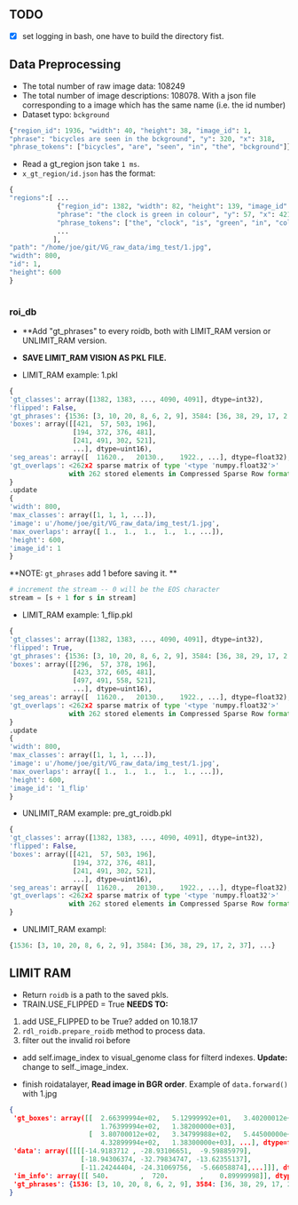 ## TODO

- [x] set logging in bash, one have to build the directory fist.

## Data Preprocessing

* The total number of raw image data: 108249
* The total number of image descriptions: 108078. With a json file corresponding to a image which has the same name
(i.e. the id number)  
* Dataset typo: `bckground`

```python
{"region_id": 1936, "width": 40, "height": 38, "image_id": 1, 
"phrase": "bicycles are seen in the bckground", "y": 320, "x": 318, 
"phrase_tokens": ["bicycles", "are", "seen", "in", "the", "bckground"]}
```
* Read a gt_region json take `1 ms`.
* `x_gt_region/id.json` has the format:

```python
{
"regions":[ ... 
            {"region_id": 1382, "width": 82, "height": 139, "image_id": 1, 
            "phrase": "the clock is green in colour", "y": 57, "x": 421, 
            "phrase_tokens": ["the", "clock", "is", "green", "in", "colour"]},
            ... 
           ],
"path": "/home/joe/git/VG_raw_data/img_test/1.jpg", 
"width": 800, 
"id": 1, 
"height": 600
}
           
```

### roi_db

* **Add "gt_phrases" to every roidb, both with LIMIT_RAM version or UNLIMIT_RAM version.
* **SAVE LIMIT_RAM VISION AS PKL FILE.**

* LIMIT_RAM example: 1.pkl

```python
{
'gt_classes': array([1382, 1383, ..., 4090, 4091], dtype=int32), 
'flipped': False, 
'gt_phrases': {1536: [3, 10, 20, 8, 6, 2, 9], 3584: [36, 38, 29, 17, 2, 37], ...},
'boxes': array([[421,  57, 503, 196],
                [194, 372, 376, 481],
                [241, 491, 302, 521],
                ...], dtype=uint16),
'seg_areas': array([  11620.,   20130.,    1922., ...], dtype=float32), 
'gt_overlaps': <262x2 sparse matrix of type '<type 'numpy.float32'>'
               with 262 stored elements in Compressed Sparse Row format>}
}
.update
{
'width': 800, 
'max_classes': array([1, 1, 1, ...]),
'image': u'/home/joe/git/VG_raw_data/img_test/1.jpg', 
'max_overlaps': array([ 1.,  1.,  1.,  1.,  1., ...]),
'height': 600, 
'image_id': 1
}
```

**NOTE: `gt_phrases` add 1 before saving it. ** 
```python
# increment the stream -- 0 will be the EOS character
stream = [s + 1 for s in stream]
```

* LIMIT_RAM example: 1_flip.pkl

```python
{
'gt_classes': array([1382, 1383, ..., 4090, 4091], dtype=int32), 
'flipped': True, 
'gt_phrases': {1536: [3, 10, 20, 8, 6, 2, 9], 3584: [36, 38, 29, 17, 2, 37], ...},
'boxes': array([[296,  57, 378, 196],
                [423, 372, 605, 481],
                [497, 491, 558, 521],
                ...], dtype=uint16),
'seg_areas': array([  11620.,   20130.,    1922., ...], dtype=float32), 
'gt_overlaps': <262x2 sparse matrix of type '<type 'numpy.float32'>'
               with 262 stored elements in Compressed Sparse Row format>}
}
.update
{
'width': 800, 
'max_classes': array([1, 1, 1, ...]),
'image': u'/home/joe/git/VG_raw_data/img_test/1.jpg', 
'max_overlaps': array([ 1.,  1.,  1.,  1.,  1., ...]),
'height': 600, 
'image_id': '1_flip'
}
```

* UNLIMIT_RAM example: pre_gt_roidb.pkl

```python
{
'gt_classes': array([1382, 1383, ..., 4090, 4091], dtype=int32), 
'flipped': False, 
'boxes': array([[421,  57, 503, 196],
                [194, 372, 376, 481],
                [241, 491, 302, 521],
                ...], dtype=uint16),
'seg_areas': array([  11620.,   20130.,    1922., ...], dtype=float32), 
'gt_overlaps': <262x2 sparse matrix of type '<type 'numpy.float32'>'
               with 262 stored elements in Compressed Sparse Row format>}
}
```

* UNLIMIT_RAM exampl: 

```python
{1536: [3, 10, 20, 8, 6, 2, 9], 3584: [36, 38, 29, 17, 2, 37], ...}
```

## LIMIT RAM

* Return `roidb` is a path to the saved pkls.
* TRAIN.USE_FLIPPED = True
**NEEDS TO:**  
1. add USE_FLIPPED to be True? added on 10.18.17
2. `rdl_roidb.prepare_roidb` method to process data. 
3. filter out the invalid roi before

* add self.image_index to visual_genome class for filterd indexes. **Update:** change to self._image_index.

* finish roidatalayer, **Read image in BGR order**. Example of `data.forward()` with 1.jpg

```json
{
 'gt_boxes': array([[  2.66399994e+02,   5.12999992e+01,   3.40200012e+02,
                       1.76399994e+02,   1.38200000e+03],
                    [  3.80700012e+02,   3.34799988e+02,   5.44500000e+02,
                       4.32899994e+02,   1.38300000e+03], ...], dtype=float32),
 'data': array([[[[-14.9183712 , -28.93106651,  -9.59885979],
                  [-18.94306374, -32.79834747, -13.62355137],
                  [-11.24244404, -24.31069756,  -5.66058874],...]]], dtype=float32),
 'im_info': array([[ 540.        ,  720.        ,    0.89999998]], dtype=float32),
 'gt_phrases': {1536: [3, 10, 20, 8, 6, 2, 9], 3584: [36, 38, 29, 17, 2, 37], ...}
}             
```
  
